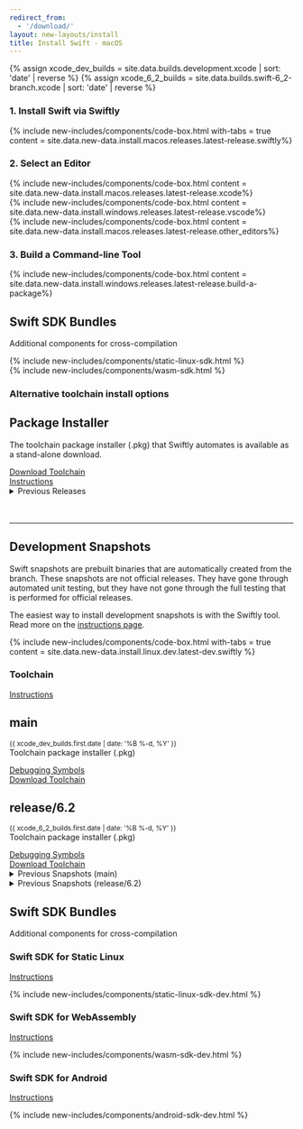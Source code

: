 ```yaml
---
redirect_from:
  - '/download/'
layout: new-layouts/install
title: Install Swift - macOS
---
```


{% assign xcode_dev_builds = site.data.builds.development.xcode | sort: 'date' | reverse %}
{% assign xcode_6_2_builds = site.data.builds.swift-6_2-branch.xcode | sort: 'date' | reverse %}


<div class="content">
  <h3 id="swiftly" class="header-with-anchor">1. Install Swift via Swiftly</h3>
  <div class="release-box section">
    <div class="content">
      {% include new-includes/components/code-box.html with-tabs = true content = site.data.new-data.install.macos.releases.latest-release.swiftly%}
    </div>
  </div>
  <h3 id="editor" class="header-with-anchor">2. Select an Editor</h3>
  <div class="releases-grid">
  <div class="release-box section">
    <div class="content">
      {% include new-includes/components/code-box.html content = site.data.new-data.install.macos.releases.latest-release.xcode%}
    </div>
  </div>
  <div class="release-box section">
    <div class="content">
      {% include new-includes/components/code-box.html content = site.data.new-data.install.windows.releases.latest-release.vscode%}
    </div>
  </div>
</div>
  <div class="release-box section">
    <div class="content">
      {% include new-includes/components/code-box.html content = site.data.new-data.install.macos.releases.latest-release.other_editors%}
    </div>
  </div>
  <h3 id="build-a-command-line-tool" class="header-with-anchor">3. Build a Command-line Tool</h3>
<div class="release-box section">
    <div class="content">
      {% include new-includes/components/code-box.html content = site.data.new-data.install.windows.releases.latest-release.build-a-package%}
    </div>
  </div>
  <h2 id="swift-sdk-bundles" class="header-with-anchor">Swift SDK Bundles</h2>
  <div>
    <p class="content-copy">Additional components for cross-compilation</p>
  </div>
  <div class="releases-grid">
      <div class="release-box section">
      <div class="content">
        {% include new-includes/components/static-linux-sdk.html %}
      </div>
    </div>
    <div class="release-box section">
      <div class="content">
        {% include new-includes/components/wasm-sdk.html %}
      </div>
    </div>
  </div>
  <h3 id="alternative-install-options" class="header-with-anchor">Alternative toolchain install options</h3>
    <div class="release-box section">
      <div class="content">
        <div class="code-box content-wrapper">
          <h2>Package Installer</h2>
          <p class="body-copy">
            The toolchain package installer (.pkg) that Swiftly automates is available as a stand-alone download.
          </p>
          <div class="link-wrapper">
            <a href="https://download.swift.org/{{ site.data.builds.swift_releases.last.tag | downcase }}/xcode/{{ site.data.builds.swift_releases.last.tag }}/{{ site.data.builds.swift_releases.last.tag }}-osx.pkg" class="body-copy">Download Toolchain</a>
          </div>
          <div class="link-single">
            <a href="/install/macos/package_installer" class="body-copy">Instructions</a>
          </div>
        </div>
      </div>
    </div>
  <div class="release-box section">
    <div class="content">
        <details class="download" style="margin-bottom: 0;">
        <summary>Previous Releases</summary>
        {% include_relative _older-releases.md %}
        </details>
    </div>
  </div>
  <br><br>
  <hr>
  <h2 id="development-snapshots" class="header-with-anchor">Development Snapshots</h2>
  <div>
    <p class="content-copy">Swift snapshots are prebuilt binaries that are automatically created from the branch. These snapshots are not official releases. They have gone through automated unit testing, but they have not gone through the full testing that is performed for official releases.</p>
    <p class="content-copy">The easiest way to install development snapshots is with the Swiftly tool. Read more on the <a href="/install/macos/swiftly">instructions page</a>.</p>
  </div>
  <div class="release-box section">
    <div class="content">
      {% include new-includes/components/code-box.html with-tabs = true content = site.data.new-data.install.linux.dev.latest-dev.swiftly %}
    </div>
  </div>
  <h3>Toolchain</h3>
  <div>
    <p class="content-copy">
      <a class="content-link" href="/install/macos/package_installer">Instructions</a>
    </p>
  </div>
  <div class="releases-grid">
    <div class="release-box section">
      <div class="content">
        <div class="code-box content-wrapper">
          <h2>main</h2>
          <p class="body-copy">
            <small>{{ xcode_dev_builds.first.date | date: '%B %-d, %Y' }}</small><br />
            Toolchain package installer (.pkg)
          </p>
          <div class="link-wrapper">
            <a href="https://download.swift.org/development/xcode/{{ xcode_dev_builds.first.dir }}/{{ xcode_dev_builds.first.debug_info }}" class="body-copy">Debugging Symbols</a>
          </div>
          <div class="link-wrapper">
            <a href="https://download.swift.org/development/xcode/{{ xcode_dev_builds.first.dir }}/{{ xcode_dev_builds.first.download }}" class="body-copy">Download Toolchain</a>
          </div>
        </div>
      </div>
    </div>
    <div class="release-box section">
      <div class="content">
        <div class="code-box content-wrapper">
          <h2>release/6.2</h2>
          <p class="body-copy">
            <small>{{ xcode_6_2_builds.first.date | date: '%B %-d, %Y' }}</small><br />
            Toolchain package installer (.pkg)
          </p>
          <div class="link-wrapper">
            <a href="https://download.swift.org/swift-6.2-branch/xcode/{{ xcode_6_2_builds.first.dir }}/{{ xcode_6_2_builds.first.debug_info }}" class="body-copy">Debugging Symbols</a>
          </div>
          <div class="link-wrapper">
            <a href="https://download.swift.org/swift-6.2-branch/xcode/{{ xcode_6_2_builds.first.dir }}/{{ xcode_6_2_builds.first.download }}" class="body-copy">Download Toolchain</a>
          </div>
        </div>
      </div>
    </div>
  </div>
  <div class="release-box section">
    <div class="content">
        <details class="download" style="margin-bottom: 0;">
        <summary>Previous Snapshots (main)</summary>
        {% include_relative _older-development-snapshots.md %}
        </details>
    </div>
  </div>
  <div class="release-box section">
    <div class="content">
        <details class="download" style="margin-bottom: 0;">
        <summary>Previous Snapshots (release/6.2)</summary>
        {% include_relative _older-6_2-snapshots.md %}
        </details>
    </div>
  </div>
  <h2 id="swift-sdk-buindles-dev" class="header-with-anchor">Swift SDK Bundles</h2>
  <div>
    <p class="content-copy">Additional components for cross-compilation</p>
  </div>
  <h3>Swift SDK for Static Linux</h3>
  <div>
    <p class="content-copy">
      <a class="content-link" href="/documentation/articles/static-linux-getting-started.html">Instructions</a>
    </p>
  </div>
  {% include new-includes/components/static-linux-sdk-dev.html %}
   <h3>Swift SDK for WebAssembly</h3>
  <div>
    <p class="content-copy">
      <a class="content-link" href="/documentation/articles/wasm-getting-started.html">Instructions</a>
    </p>
  </div>
  {% include new-includes/components/wasm-sdk-dev.html %}
  <h3>Swift SDK for Android</h3>
  <div>
    <p class="content-copy">
      <a class="content-link" href="/documentation/articles/swift-sdk-for-android-getting-started.html">Instructions</a>
    </p>
  </div>
  {% include new-includes/components/android-sdk-dev.html %}
</div>

